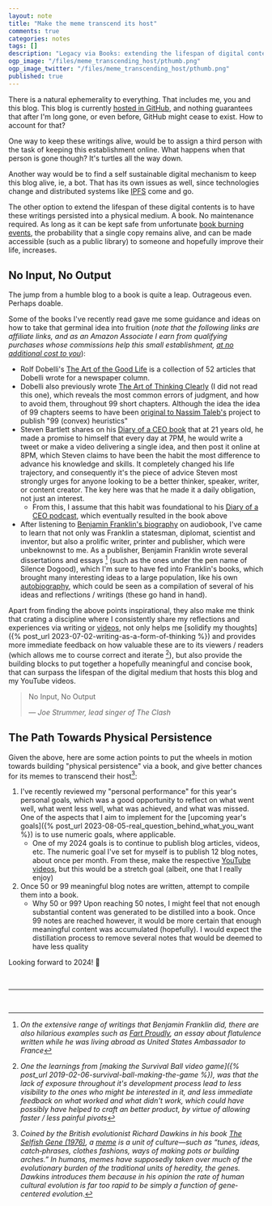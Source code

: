 ```yaml
---
layout: note
title: "Make the meme transcend its host"
comments: true
categories: notes
tags: []
description: "Legacy via Books: extending the lifespan of digital contents via physical persistence"
ogp_image: "/files/meme_transcending_host/pthumb.png"
ogp_image_twitter: "/files/meme_transcending_host/pthumb.png"
published: true
---
```


There is a natural ephemerality to everything. That includes me, you and this blog. This blog is currently [hosted in GitHub](https://github.com/lopespm/lopespm.github.com), and nothing guarantees that after I'm long gone, or even before, GitHub might cease to exist. How to account for that?

One way to keep these writings alive, would be to assign a third person with the task of keeping this establishment online. What happens when that person is gone though? It's turtles all the way down.

Another way would be to find a self sustainable digital mechanism to keep this blog alive, ie, a bot. That has its own issues as well, since technologies change and distributed systems like [IPFS](https://ipfs.tech/) come and go.

The other option to extend the lifespan of these digital contents is to have these writings persisted into a physical medium. A book. No maintenance required. As long as it can be kept safe from unfortunate [book burning events](https://en.m.wikipedia.org/wiki/Book_burning), the probability that a single copy remains alive, and can be made accessible (such as a public library) to someone and hopefully improve their life, increases.

## No Input, No Output

The jump from a humble blog to a book is quite a leap. Outrageous even. Perhaps doable.

Some of the books I've recently read gave me some guidance and ideas on how to take that germinal idea into fruition (_note that the following links are affiliate links, and as an Amazon Associate I earn from qualifying purchases whose commissions help this small establishment, <u>at no additional cost to you</u>_):

- Rolf Dobelli's [The Art of the Good Life](https://amzn.to/3NJ12is) is a collection of 52 articles that Dobelli wrote for a newspaper column.
- Dobelli also previously wrote [The Art of Thinking Clearly](https://amzn.to/3NGItvC) (I did not read this one), which reveals the most common errors of judgment, and how to avoid them, throughout 99 short chapters. Although the idea the idea of 99 chapters seems to have been [original to Nassim Taleb's](https://www.fooledbyrandomness.com/dobelli.htm) project to publish "99 (convex) heuristics"
- Steven Bartlett shares on his [Diary of a CEO book](https://amzn.to/3vbDNas) that at 21 years old, he made a promise to himself that every day at 7PM, he would write a tweet or make a video delivering a single idea, and then post it online at 8PM, which Steven claims to have been the habit the most difference to advance his knowledge and skills. It completely changed his life trajectory, and consequently it's the piece of advice Steven most strongly urges for anyone looking to be a better thinker, speaker, writer, or content creator. The key here was that he made it a daily obligation, not just an interest.
   - From this, I assume that this habit was foundational to his [Diary of a CEO podcast](https://stevenbartlett.com/the-diary-of-a-ceo-podcast/), which eventually resulted in the book above
- After listening to [Benjamin Franklin's biography](https://amzn.to/3GYxlq6) on audiobook, I've came to learn that not only was Franklin a statesman, diplomat, scientist and inventor, but also a prolific writer, printer and publisher, which were unbeknownst to me. As a publisher, Benjamin Franklin wrote several dissertations and essays [^1] (such as the ones under the pen name of Silence Dogood), which I'm sure to have fed into Franklin's books, which brought many interesting ideas to a large population, like his own [autobiography](https://amzn.to/4aG58ly), which could be seen as a compilation of several of his ideas and reflections / writings (these go hand in hand).

Apart from finding the above points inspirational, they also make me think that crating a discipline where I consistently share my reflections and experiences via writing or [videos](https://www.youtube.com/channel/UC_VHNCq3yGJrLn82VsdONOg), not only helps me [solidify my thoughts]({% post_url 2023-07-02-writing-as-a-form-of-thinking %}) and provides more immediate feedback on how valuable these are to its viewers / readers (which allows me to course correct and iterate [^2]), but also provide the building blocks to put together a hopefully meaningful and concise book, that can surpass the lifespan of the digital medium that hosts this blog and my YouTube videos.

> No Input, No Output
>
> *― Joe Strummer, lead singer of The Clash*

## The Path Towards Physical Persistence

Given the above, here are some action points to put the wheels in motion towards building "physical persistence" via a book, and give better chances for its memes to transcend their host[^3]:

1. I've recently reviewed my "personal performance" for this year's personal goals, which was a good opportunity to reflect on what went well, what went less well, what was achieved, and what was missed. One of the aspects that I aim to implement for the [upcoming year's goals]({% post_url 2023-08-05-real_question_behind_what_you_want %}) is to use numeric goals, where applicable.
   - One of my 2024 goals is to continue to publish blog articles, videos, etc. The numeric goal I've set for myself is to publish 12 blog notes, about once per month. From these, make the respective [YouTube videos](https://www.youtube.com/channel/UC_VHNCq3yGJrLn82VsdONOg), but this would be a stretch goal (albeit, one that I really enjoy)
2. Once 50 or 99 meaningful blog notes are written, attempt to compile them into a book.
   - Why 50 or 99? Upon reaching 50 notes, I might feel that not enough substantial content was generated to be distilled into a book. Once 99 notes are reached however, it would be more certain that enough meaningful content was accumulated (hopefully). I would expect the distillation process to remove several notes that would be deemed to have less quality

Looking forward to 2024! 🎉

<br/>
<hr/>
<br/>

[^1]: *On the extensive range of writings that Benjamin Franklin did, there are also hilarious examples such as [Fart Proudly](https://amzn.to/3TErk9B), an essay about flatulence written while he was living abroad as United States Ambassador to France*

[^2]: *One the learnings from [making the Survival Ball video game]({% post_url 2019-02-06-survival-ball-making-the-game %}), was that the lack of exposure throughout it's development process lead to less visibility to the ones who might be interested in it, and less immediate feedback on what worked and what didn't work, which could have possibly have helped to craft an better product, by virtue of allowing faster / less painful pivots*

[^3]: *Coined by the British evolutionist Richard Dawkins in his book [The Selfish Gene (1976)](https://amzn.to/48vVG20), a [meme](https://www.oxfordreference.com/display/10.1093/acref/9780195120905.001.0001/acref-9780195120905-e-187) is a unit of culture—such as “tunes, ideas, catch‐phrases, clothes fashions, ways of making pots or building arches.” In humans, memes have supposedly taken over much of the evolutionary burden of the traditional units of heredity, the genes. Dawkins introduces them because in his opinion the rate of human cultural evolution is far too rapid to be simply a function of gene‐centered evolution*.